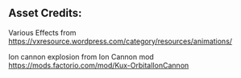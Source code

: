 Asset Credits:
------------------------
Various Effects from
https://vxresource.wordpress.com/category/resources/animations/

Ion cannon explosion from Ion Cannon mod 
https://mods.factorio.com/mod/Kux-OrbitalIonCannon